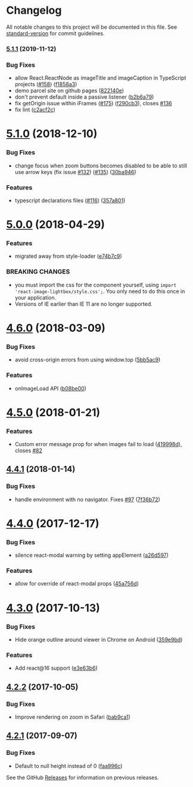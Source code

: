 # Changelog

All notable changes to this project will be documented in this file. See [standard-version](https://github.com/conventional-changelog/standard-version) for commit guidelines.

### [5.1.1](https://github.com/frontend-collective/react-image-lightbox/compare/v5.1.0...v5.1.1) (2019-11-12)


### Bug Fixes

* allow React.ReactNode as imageTitle and imageCaption in TypeScript projects ([#158](https://github.com/frontend-collective/react-image-lightbox/issues/158)) ([f1858a3](https://github.com/frontend-collective/react-image-lightbox/commit/f1858a3efe25b66b850565b308688669bd7bab66))
* demo parcel site on github pages ([822140e](https://github.com/frontend-collective/react-image-lightbox/commit/822140ed665f55f664c1a5ea851f6b3aeaed31db))
* don't prevent default inside a passive listener ([b2b6a79](https://github.com/frontend-collective/react-image-lightbox/commit/b2b6a798671de7027635123baec8584e3fefaaf2))
* fix getOrigin issue within iFrames ([#175](https://github.com/frontend-collective/react-image-lightbox/issues/175)) ([f290cb3](https://github.com/frontend-collective/react-image-lightbox/commit/f290cb344ac89f6359b39c0fd4ab8fe00bb36205)), closes [#136](https://github.com/frontend-collective/react-image-lightbox/issues/136)
* fix lint ([c2acf2c](https://github.com/frontend-collective/react-image-lightbox/commit/c2acf2ccd86610ad89f3af497e4eefc911da68ac))

<a name="5.1.0"></a>

# [5.1.0](https://github.com/frontend-collective/react-image-lightbox/compare/v5.0.0...v5.1.0) (2018-12-10)

### Bug Fixes

- change focus when zoom buttons becomes disabled to be able to still use arrow keys (fix issue [#132](https://github.com/frontend-collective/react-image-lightbox/issues/132)) ([#135](https://github.com/frontend-collective/react-image-lightbox/issues/135)) ([30ba946](https://github.com/frontend-collective/react-image-lightbox/commit/30ba946))

### Features

- typescript declarations files ([#116](https://github.com/frontend-collective/react-image-lightbox/issues/116)) ([357a801](https://github.com/frontend-collective/react-image-lightbox/commit/357a801))

<a name="5.0.0"></a>

# [5.0.0](https://github.com/frontend-collective/react-image-lightbox/compare/v4.6.0...v5.0.0) (2018-04-29)

### Features

- migrated away from style-loader ([e74b7c9](https://github.com/frontend-collective/react-image-lightbox/commit/e74b7c9))

### BREAKING CHANGES

- you must import the css for the component yourself,
  using `import 'react-image-lightbox/style.css';`. You only need to do this
  once in your application.
- Versions of IE earlier than IE 11 are no longer supported.

<a name="4.6.0"></a>

# [4.6.0](https://github.com/frontend-collective/react-image-lightbox/compare/v4.5.0...v4.6.0) (2018-03-09)

### Bug Fixes

- avoid cross-origin errors from using window.top ([5bb5ac9](https://github.com/frontend-collective/react-image-lightbox/commit/5bb5ac9))

### Features

- onImageLoad API ([b08be00](https://github.com/frontend-collective/react-image-lightbox/commit/b08be00))

<a name="4.5.0"></a>

# [4.5.0](https://github.com/frontend-collective/react-image-lightbox/compare/v4.4.1...v4.5.0) (2018-01-21)

### Features

- Custom error message prop for when images fail to load ([419998d](https://github.com/frontend-collective/react-image-lightbox/commit/419998d)), closes [#82](https://github.com/frontend-collective/react-image-lightbox/issues/82)

<a name="4.4.1"></a>

## [4.4.1](https://github.com/frontend-collective/react-image-lightbox/compare/v4.4.0...v4.4.1) (2018-01-14)

### Bug Fixes

- handle environment with no navigator. Fixes [#97](https://github.com/frontend-collective/react-image-lightbox/issues/97) ([7f36b72](https://github.com/frontend-collective/react-image-lightbox/commit/7f36b72))

<a name="4.4.0"></a>

# [4.4.0](https://github.com/frontend-collective/react-image-lightbox/compare/v4.3.0...v4.4.0) (2017-12-17)

### Bug Fixes

- silence react-modal warning by setting appElement ([a26d597](https://github.com/frontend-collective/react-image-lightbox/commit/a26d597))

### Features

- allow for override of react-modal props ([45a756d](https://github.com/frontend-collective/react-image-lightbox/commit/45a756d))

<a name="4.3.0"></a>

# [4.3.0](https://github.com/frontend-collective/react-image-lightbox/compare/v4.2.2...v4.3.0) (2017-10-13)

### Bug Fixes

- Hide orange outline around viewer in Chrome on Android ([359e9bd](https://github.com/frontend-collective/react-image-lightbox/commit/359e9bd))

### Features

- Add react@16 support ([e3e63b6](https://github.com/frontend-collective/react-image-lightbox/commit/e3e63b6))

<a name="4.2.2"></a>

## [4.2.2](https://github.com/frontend-collective/react-image-lightbox/compare/v4.2.1...v4.2.2) (2017-10-05)

### Bug Fixes

- Improve rendering on zoom in Safari ([bab9ca1](https://github.com/frontend-collective/react-image-lightbox/commit/bab9ca1))

<a name="4.2.1"></a>

## [4.2.1](https://github.com/frontend-collective/react-image-lightbox/compare/v4.1.0...v4.2.1) (2017-09-07)

### Bug Fixes

- Default to null height instead of 0 ([faa996c](https://github.com/frontend-collective/react-image-lightbox/commit/faa996c))

See the GitHub [Releases](https://github.com/frontend-collective/react-image-lightbox/releases) for information on previous releases.
